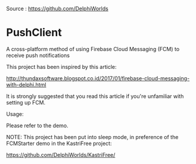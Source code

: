 Source : https://github.com/DelphiWorlds
# PushClient
A cross-platform method of using Firebase Cloud Messaging (FCM) to receive push notifications

This project has been inspired by this article:

  http://thundaxsoftware.blogspot.co.id/2017/01/firebase-cloud-messaging-with-delphi.html

It is strongly suggested that you read this article if you're unfamiliar with setting up FCM.

Usage:

Please refer to the demo.

NOTE: This project has been put into sleep mode, in preference of the FCMStarter demo in the KastriFree project:

  https://github.com/DelphiWorlds/KastriFree/
